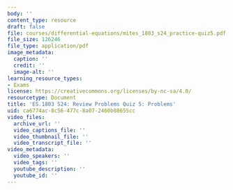 ```yaml
---
body: ''
content_type: resource
draft: false
file: courses/differential-equations/mites_1803_s24_practice-quiz5.pdf
file_size: 126246
file_type: application/pdf
image_metadata:
  caption: ''
  credit: ''
  image-alt: ''
learning_resource_types:
- Exams
license: https://creativecommons.org/licenses/by-nc-sa/4.0/
resourcetype: Document
title: 'ES.1803 S24: Review Problems Quiz 5: Problems'
uid: ca6774ac-8c56-477c-8a07-2460b08655cc
video_files:
  archive_url: ''
  video_captions_file: ''
  video_thumbnail_file: ''
  video_transcript_file: ''
video_metadata:
  video_speakers: ''
  video_tags: ''
  youtube_description: ''
  youtube_id: ''
---
```

